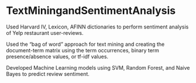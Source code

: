 # TextMiningandSentimentAnalysis
Used Harvard IV, Lexicon, AFINN dictionaries to perform sentiment analysis of Yelp restaurant user-reviews.

Used the “bag of word” approach for text mining and creating the document-term matrix using the term occurrences, binary term presence/absence values, or tf-idf values.

Developed Machine Learning models using SVM, Random Forest, and Naive Bayes to predict review sentiment.
